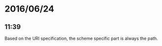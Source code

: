 # 2016/06/24

## 11:39

Based on the URI specification, the scheme specific part is always the path.


